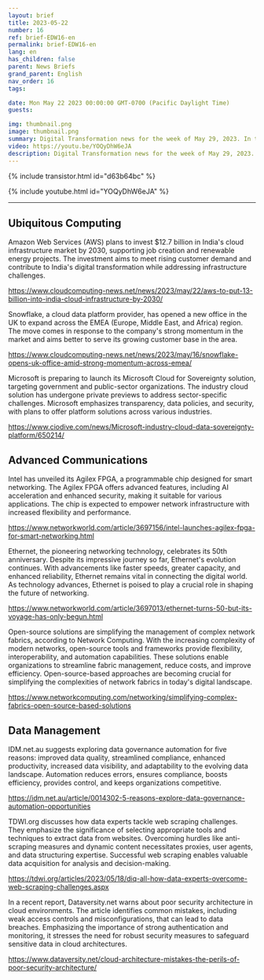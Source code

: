 ```yaml
---
layout: brief
title: 2023-05-22
number: 16
ref: brief-EDW16-en
permalink: brief-EDW16-en
lang: en
has_children: false
parent: News Briefs
grand_parent: English
nav_order: 16
tags:

date: Mon May 22 2023 00:00:00 GMT-0700 (Pacific Daylight Time)
guests:

img: thumbnail.png
image: thumbnail.png
summary: Digital Transformation news for the week of May 29, 2023. In this episode.
video: https://youtu.be/YOQyDhW6eJA
description: Digital Transformation news for the week of May 29, 2023. In this episode.
---
```



{% include transistor.html id="d63b64bc" %}



{% include youtube.html id="YOQyDhW6eJA" %}


---

## Ubiquitous Computing

Amazon Web Services (AWS) plans to invest $12.7 billion in India's cloud infrastructure market by 2030, supporting job creation and renewable energy projects. The investment aims to meet rising customer demand and contribute to India's digital transformation while addressing infrastructure challenges.

[https://www.cloudcomputing-news.net/news/2023/may/22/aws-to-put-13-billion-into-india-cloud-infrastructure-by-2030/](https://www.cloudcomputing-news.net/news/2023/may/22/aws-to-put-13-billion-into-india-cloud-infrastructure-by-2030/)

Snowflake, a cloud data platform provider, has opened a new office in the UK to expand across the EMEA (Europe, Middle East, and Africa) region. The move comes in response to the company's strong momentum in the market and aims better to serve its growing customer base in the area.

[https://www.cloudcomputing-news.net/news/2023/may/16/snowflake-opens-uk-office-amid-strong-momentum-across-emea/](https://www.cloudcomputing-news.net/news/2023/may/16/snowflake-opens-uk-office-amid-strong-momentum-across-emea/)

Microsoft is preparing to launch its Microsoft Cloud for Sovereignty solution, targeting government and public-sector organizations. The industry cloud solution has undergone private previews to address sector-specific challenges. Microsoft emphasizes transparency, data policies, and security, with plans to offer platform solutions across various industries.

[https://www.ciodive.com/news/Microsoft-industry-cloud-data-sovereignty-platform/650214/](https://www.ciodive.com/news/Microsoft-industry-cloud-data-sovereignty-platform/650214/)

## Advanced Communications

Intel has unveiled its Agilex FPGA, a programmable chip designed for smart networking. The Agilex FPGA offers advanced features, including AI acceleration and enhanced security, making it suitable for various applications. The chip is expected to empower network infrastructure with increased flexibility and performance.

[https://www.networkworld.com/article/3697156/intel-launches-agilex-fpga-for-smart-networking.html](https://www.networkworld.com/article/3697156/intel-launches-agilex-fpga-for-smart-networking.html)

Ethernet, the pioneering networking technology, celebrates its 50th anniversary. Despite its impressive journey so far, Ethernet's evolution continues. With advancements like faster speeds, greater capacity, and enhanced reliability, Ethernet remains vital in connecting the digital world. As technology advances, Ethernet is poised to play a crucial role in shaping the future of networking.

[https://www.networkworld.com/article/3697013/ethernet-turns-50-but-its-voyage-has-only-begun.html](https://www.networkworld.com/article/3697013/ethernet-turns-50-but-its-voyage-has-only-begun.html)

Open-source solutions are simplifying the management of complex network fabrics, according to Network Computing. With the increasing complexity of modern networks, open-source tools and frameworks provide flexibility, interoperability, and automation capabilities. These solutions enable organizations to streamline fabric management, reduce costs, and improve efficiency. Open-source-based approaches are becoming crucial for simplifying the complexities of network fabrics in today's digital landscape.

[https://www.networkcomputing.com/networking/simplifying-complex-fabrics-open-source-based-solutions](https://www.networkcomputing.com/networking/simplifying-complex-fabrics-open-source-based-solutions)

## Data Management

IDM.net.au suggests exploring data governance automation for five reasons: improved data quality, streamlined compliance, enhanced productivity, increased data visibility, and adaptability to the evolving data landscape. Automation reduces errors, ensures compliance, boosts efficiency, provides control, and keeps organizations competitive.

[https://idm.net.au/article/0014302-5-reasons-explore-data-governance-automation-opportunities](https://idm.net.au/article/0014302-5-reasons-explore-data-governance-automation-opportunities)

TDWI.org discusses how data experts tackle web scraping challenges. They emphasize the significance of selecting appropriate tools and techniques to extract data from websites. Overcoming hurdles like anti-scraping measures and dynamic content necessitates proxies, user agents, and data structuring expertise. Successful web scraping enables valuable data acquisition for analysis and decision-making.

[https://tdwi.org/articles/2023/05/18/diq-all-how-data-experts-overcome-web-scraping-challenges.aspx](https://tdwi.org/articles/2023/05/18/diq-all-how-data-experts-overcome-web-scraping-challenges.aspx)

In a recent report, Dataversity.net warns about poor security architecture in cloud environments. The article identifies common mistakes, including weak access controls and misconfigurations, that can lead to data breaches. Emphasizing the importance of strong authentication and monitoring, it stresses the need for robust security measures to safeguard sensitive data in cloud architectures.

[https://www.dataversity.net/cloud-architecture-mistakes-the-perils-of-poor-security-architecture/](https://www.dataversity.net/cloud-architecture-mistakes-the-perils-of-poor-security-architecture/)


